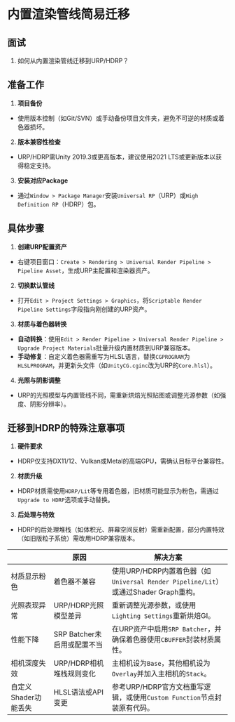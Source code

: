 # 内置渲染管线简易迁移

## 面试

1. 如何从内置渲染管线迁移到URP/HDRP？

## 准备工作

1. **项目备份**

- 使用版本控制（如Git/SVN）或手动备份项目文件夹，避免不可逆的材质或着色器损坏。

2. **版本兼容性检查**

- URP/HDRP需Unity 2019.3或更高版本，建议使用2021 LTS或更新版本以获得稳定支持。

3. **安装对应Package**

- 通过`Window > Package Manager`安装`Universal RP`（URP）或`High Definition RP`（HDRP）包。

## 具体步骤

1. **创建URP配置资产**

- 右键项目窗口：`Create > Rendering > Universal Render Pipeline > Pipeline Asset`，生成URP主配置和渲染器资产。

2. **切换默认管线**

- 打开`Edit > Project Settings > Graphics`，将`Scriptable Render Pipeline Settings`字段指向刚创建的URP资产。

3. **材质与着色器转换**

- **自动转换**：使用`Edit > Render Pipeline > Universal Render Pipeline > Upgrade Project Materials`批量升级内置材质到URP兼容版本。
- **手动修复**：自定义着色器需重写为HLSL语言，替换`CGPROGRAM`为`HLSLPROGRAM`，并更新头文件（如`UnityCG.cginc`改为URP的`Core.hlsl`）。

4. **光照与阴影调整**

- URP的光照模型与内置管线不同，需重新烘焙光照贴图或调整光源参数（如强度、阴影分辨率）。

## 迁移到HDRP的特殊注意事项

1. **硬件要求**

- HDRP仅支持DX11/12、Vulkan或Metal的高端GPU，需确认目标平台兼容性。

2. **材质升级**

- HDRP材质需使用`HDRP/Lit`等专用着色器，旧材质可能显示为粉色，需通过`Upgrade to HDRP`选项或手动替换。

3. **后处理与特效**

- HDRP的后处理堆栈（如体积光、屏幕空间反射）需重新配置，部分内置特效（如旧版粒子系统）需改用HDRP兼容版本。

|                      | **原因**                    | **解决方案**                                                 |
| -------------------- | --------------------------- | ------------------------------------------------------------ |
| 材质显示粉色         | 着色器不兼容                | 使用URP/HDRP内置着色器（如`Universal Render Pipeline/Lit`）或通过Shader Graph重构。 |
| 光照表现异常         | URP/HDRP光照模型差异        | 重新调整光源参数，或使用`Lighting Settings`重新烘焙GI。      |
| 性能下降             | SRP Batcher未启用或配置不当 | 在URP资产中启用`SRP Batcher`，并确保着色器使用`CBUFFER`封装材质属性。 |
| 相机深度失效         | URP/HDRP相机堆栈规则变化    | 主相机设为`Base`，其他相机设为`Overlay`并加入主相机的`Stack`。 |
| 自定义Shader功能丢失 | HLSL语法或API变更           | 参考URP/HDRP官方文档重写逻辑，或使用`Custom Function`节点封装原有代码。 |
